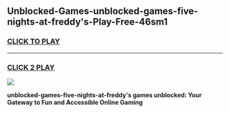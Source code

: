 
## Unblocked-Games-unblocked-games-five-nights-at-freddy's-Play-Free-46sm1
<h3>
<a href="https://premium76.site?title=unblocked-games-five-nights-at-freddy's&ref=17A">CLICK TO PLAY</a></h3>
<hr>

<h3>
<a href="https://premium76.site?title=unblocked-games-five-nights-at-freddy's&ref=17A">CLICK 2 PLAY</a>
  
</h3>

<a href="https://premium76.site?title=unblocked-games-five-nights-at-freddy's&ref=17A"><img src="https://clearcache.store/games.png"></a>


**unblocked-games-five-nights-at-freddy's games unblocked: Your Gateway to Fun and Accessible Online Gaming**

